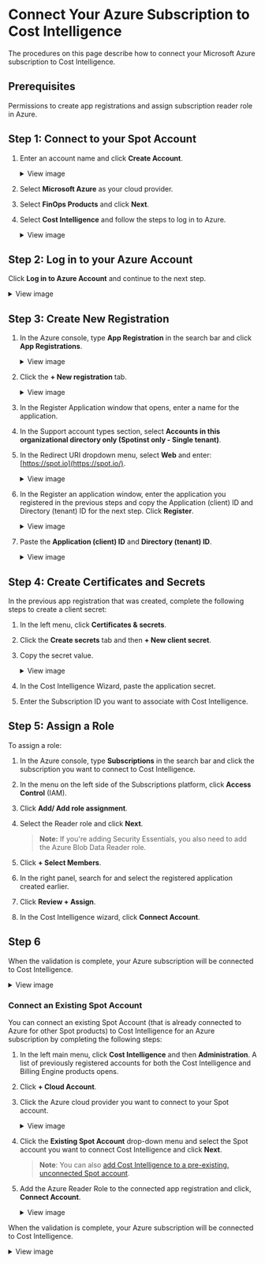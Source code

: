 <meta name="robots" content="noindex">

# Connect Your Azure Subscription to Cost Intelligence 

The procedures on this page describe how to connect your Microsoft Azure subscription to Cost Intelligence.  
 
## Prerequisites 

Permissions to create app registrations and assign subscription reader role in Azure. 
 
## Step 1: Connect to your Spot Account 

1. Enter an account name and click **Create Account**. 

   <details>
   <summary markdown="span">View image</summary>
    <img width="500" src="https://github.com/user-attachments/assets/78b5a9d4-cd4a-4025-a26a-ec2c8e49f48b" />

</details>

2. Select **Microsoft Azure** as your cloud provider.  
3. Select **FinOps Products** and click **Next**. 
4. Select **Cost Intelligence** and follow the steps to log in to Azure.

   <details>
   <summary markdown="span">View image</summary>
    <img width="600" src="https://github.com/spotinst/help/assets/106514736/c2b789c2-c93c-45a6-bb8e-e014bfff7ffd" />

</details>

## Step 2: Log in to your Azure Account 

Click **Log in to Azure Account** and continue to the next step. 
 
 <details>
   <summary markdown="span">View image</summary>
<img width="450" src="https://github.com/spotinst/help/assets/106514736/ec3fe3e7-041b-4977-a676-4578703657fb" />

</details>

## Step 3: Create New Registration 

1. In the Azure console, type **App Registration** in the search bar and click **App Registrations**.

   <details>
   <summary markdown="span">View image</summary>
    <img width="700" src="https://github.com/user-attachments/assets/9fde1ff6-ff5c-451f-84c6-134f1b7ede5a" />

</details>

2. Click the **+ New registration** tab.

   <details>
   <summary markdown="span">View image</summary>
    <img width="550" src="https://github.com/user-attachments/assets/71012ad2-7a4d-47a5-9253-e1ac8aa06c51" />

</details>

3. In the Register Application window that opens, enter a name for the application. 

4. In the Support account types section, select **Accounts in this organizational directory only (Spotinst only - Single tenant)**. 

5. In the Redirect URI dropdown menu, select **Web** and enter: [https://spot.io](https://spot.io/).

   <details>
   <summary markdown="span">View image</summary>
      <img width="800" src="https://github.com/user-attachments/assets/cc7f69fe-58d4-4763-b4de-3350a09d277e" />

</details>

6. In the Register an application window, enter the application you registered in the previous steps and copy the Application (client) ID and Directory (tenant) ID for the next step. Click **Register**.

   <details>
   <summary markdown="span">View image</summary>
      <img width="800" src="https://github.com/user-attachments/assets/fae37c2c-8dff-4481-b7a6-2f89f0c0445c" />

</details>

7. Paste the **Application (client) ID** and **Directory (tenant) ID**.

   <details>
   <summary markdown="span">View image</summary>
      <img width="400" src="https://github.com/spotinst/help/assets/106514736/18d8d612-3fed-4759-9cfe-ac4836234da6" />

</details>

## Step 4: Create Certificates and Secrets 

In the previous app registration that was created, complete the following steps to create a client secret: 
 
1. In the left menu, click **Certificates & secrets**. 
2. Click the **Create secrets** tab and then **+ New client secret**. 
3. Copy the secret value. 
 
   <details>
   <summary markdown="span">View image</summary>
      <img width="700" src="https://github.com/user-attachments/assets/624f5c53-f1be-402b-bef9-b7ef57d18737" />

      </details>

4. In the Cost Intelligence Wizard, paste the application secret. 
5. Enter the Subscription ID you want to associate with Cost Intelligence. 
 
## Step 5: Assign a Role 

To assign a role:

1. In the Azure console, type **Subscriptions** in the search bar and click the subscription you want to connect to Cost Intelligence. 
2. In the menu on the left side of the Subscriptions platform, click **Access Control** (IAM). 
3. Click **Add/ Add role assignment**. 
4. Select the Reader role and click **Next**.

   > **Note:** If you're adding Security Essentials, you also need to add the Azure Blob Data Reader role.

5. Click **+ Select Members**. 
6. In the right panel, search for and select the registered application created earlier. 
7. Click **Review + Assign**. 
8. In the Cost Intelligence wizard, click **Connect Account**. 

## Step 6

When the validation is complete, your Azure subscription will be connected to Cost Intelligence. 

 <details>
   <summary markdown="span">View image</summary>
<img width="550" alt="connect-azure-ci-4" src="https://github.com/spotinst/help/assets/106514736/25c5539a-8b0e-4886-9b56-cac5fe289c14" />

</details>

### Connect an Existing Spot Account

You can connect an existing Spot Account (that is already connected to Azure for other Spot products) to Cost Intelligence for an Azure subscription by completing the following steps: 

1. In the left main menu, click **Cost Intelligence** and then **Administration**. A list of previously registered accounts for both the Cost Intelligence and Billing Engine products opens. 

2. Click **+ Cloud Account**. 
3. Click the Azure cloud provider you want to connect to your Spot account. 

   <details>
   <summary markdown="span">View image</summary>
    <img width="700" alt="connect-azure-ci-6" src="https://github.com/spotinst/help/assets/106514736/8787e44f-fa9e-464c-8bab-861cdc8a2fd4" />

    </details>

4. Click the **Existing Spot Account** drop-down menu and select the Spot account you want to connect Cost Intelligence and click **Next**.

    > **Note**: You can also [add Cost Intelligence to a pre-existing, unconnected Spot account](https://docs.spot.io/cost-intelligence/get-started/connect-azure?id=step-1-connect-to-your-spot-account).  
 
5. Add the Azure Reader Role to the connected app registration and click, **Connect Account**. 
 
   <details>
   <summary markdown="span">View image</summary>
    <img width="600" src="https://github.com/user-attachments/assets/5c71ed3a-b32c-48a5-bce4-ea9abfb8ebf0" />

    </details>

When the validation is complete, your Azure subscription will be connected to Cost Intelligence. 

   <details>
   <summary markdown="span">View image</summary>
    <img width="500" src="https://github.com/user-attachments/assets/0f4407c3-b6fe-44b2-800d-dd50d9578380" />
    
   </details>
